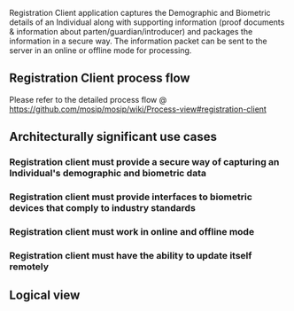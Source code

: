 Registration Client application captures the Demographic and Biometric details of an Individual along with supporting information (proof documents & information about parten/guardian/introducer) and packages the information in a secure way. The information packet can be sent to the server in an online or offline mode for processing. 

## Registration Client process flow
Please refer to the detailed process flow @ https://github.com/mosip/mosip/wiki/Process-view#registration-client

## Architecturally significant use cases
### Registration client must provide a secure way of capturing an Individual's demographic and biometric data

### Registration client must provide interfaces to biometric devices that comply to industry standards

### Registration client must work in online and offline mode

### Registration client must have the ability to update itself remotely

## Logical view